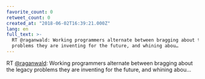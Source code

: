 ```yaml
---
favorite_count: 0
retweet_count: 0
created_at: "2018-06-02T16:39:21.000Z"
lang: en
full_text: >-
  RT @raganwald: Working programmers alternate between bragging about the legacy
  problems they are inventing for the future, and whining abou…
---
```


RT [@raganwald](https://twitter.com/raganwald): Working programmers alternate
between bragging about the legacy problems they are inventing for the future,
and whining abou…
